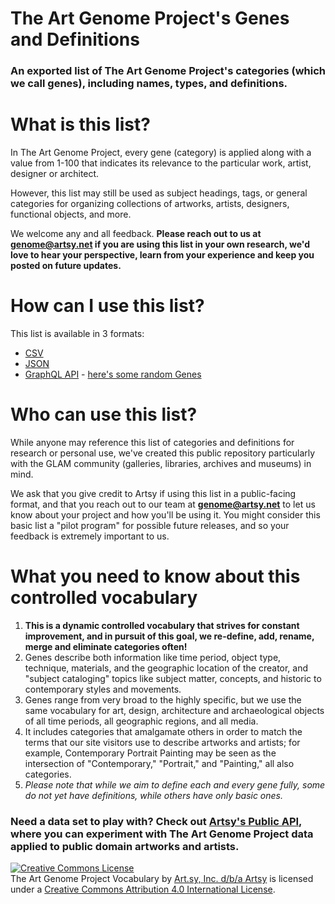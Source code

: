 # The Art Genome Project's Genes and Definitions

### An exported list of The Art Genome Project's categories (which we call genes), including names, types, and definitions.

# What is this list?

In The Art Genome Project, every gene (category) is applied along with a value from 1-100 that indicates its relevance to the particular work, artist, designer or architect. 

However, this list may still be used as subject headings, tags, or general categories for organizing collections of artworks, artists, designers, functional objects, and more.

We welcome any and all feedback. **Please reach out to us at [genome@artsy.net](mailto:genome@artsymail.com) if you are using this list in your own research, we'd love to hear your perspective, learn from your experience and keep you posted on future updates.**

# How can I use this list?

This list is available in 3 formats:

- [CSV](genes.csv)
- [JSON](api/genes.json)
- [GraphQL API](https://art-genome-project-24zfbjh7w.now.sh) - [here's some random Genes](https://art-genome-project-24zfbjh7w.now.sh/?query=%7B%0A%20%20%23%20Get%20a%20random%20set%20of%20five%20genes%0A%09randomGenes(count%3A%205)%20%7B%0A%20%20%20%20%23%20Pull%20out%20their%20details%0A%20%20%20%20name%0A%20%20%20%20family%0A%20%20%20%20description%20%23%20in%20markdown%0A%20%20%7D%0A%7D)

# Who can use this list?

While anyone may reference this list of categories and definitions for research or personal use, we've created this public repository particularly with the GLAM community (galleries, libraries, archives and museums) in mind.

We ask that you give credit to Artsy if using this list in a public-facing format, and that you reach out to our team at **[genome@artsy.net](mailto:genome@artsymail.com)** to let us know about your project and how you'll be using it. You might consider this basic list a "pilot program" for possible future releases, and so your feedback is extremely important to us.

# What you need to know about this controlled vocabulary

1. **This is a dynamic controlled vocabulary that strives for constant improvement, and in pursuit of this goal, we re-define, add, rename, merge and eliminate categories often!**
2. Genes describe both information like time period, object type, technique, materials, and the geographic location of the creator, and "subject cataloging" topics like subject matter, concepts, and historic to contemporary styles and movements.
3. Genes range from very broad to the highly specific, but we use the same vocabulary for art, design, architecture and archaeological objects of all time periods, all geographic regions, and all media.
4. It includes categories that amalgamate others in order to match the terms that our site visitors use to describe artworks and artists; for example, Contemporary Portrait Painting may be seen as the intersection of "Contemporary," "Portrait," and "Painting," all also categories.
5. _Please note that while we aim to define each and every gene fully, some do not yet have definitions, while others have only basic ones._

### Need a data set to play with? Check out [Artsy's Public API](http://developers.artsy.net/), where you can experiment with The Art Genome Project data applied to public domain artworks and artists.

<a rel="license" href="http://creativecommons.org/licenses/by/4.0/"><img alt="Creative Commons License" style="border-width:0" src="https://i.creativecommons.org/l/by/4.0/88x31.png" /></a><br /><span xmlns:dct="http://purl.org/dc/terms/" href="http://purl.org/dc/dcmitype/Dataset" property="dct:title" rel="dct:type">The Art Genome Project Vocabulary</span> by <a xmlns:cc="http://creativecommons.org/ns#" href="https://artsy.net" property="cc:attributionName" rel="cc:attributionURL">Art.sy, Inc. d/b/a Artsy</a> is licensed under a <a rel="license" href="http://creativecommons.org/licenses/by/4.0/">Creative Commons Attribution 4.0 International License</a>.

